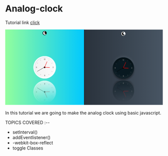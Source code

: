 # Analog-clock

Tutorial link [click](https://youtu.be/UkN1pXCLUBE)

![screenshot](Image/scrreenshot.png)

In this tutorial we are going to make the analog clock using basic javascript.

TOPICS COVERED :--

* setInterval()
* addEventlistener()
* -webkit-box-reflect
* toggle Classes
   
